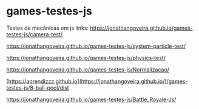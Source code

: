 # games-testes-js
Testes de mecânicas em js
links:
https://jonathangoveira.github.io/games-testes-js/camera-test/

https://jonathangoveira.github.io/games-testes-js/system-particle-test/

https://jonathangoveira.github.io/games-testes-js/physics-test/

https://jonathangoveira.github.io/games-testes-js/Normalizacao/

[https://aprendizzz.github.io](https://jonathangoveira.github.io/)/games-testes-js/8-ball-pool/dist

https://jonathangoveira.github.io/games-testes-js/Battle_Royale-Js/
